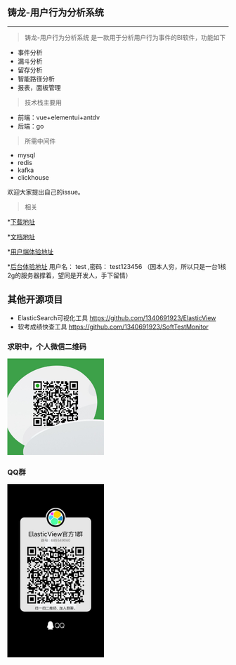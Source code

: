   

  
 ## 铸龙-用户行为分析系统
-----------
> 铸龙-用户行为分析系统 是一款用于分析用户行为事件的BI软件，功能如下
 * 事件分析
 * 漏斗分析
 * 留存分析
 * 智能路径分析
 * 报表，面板管理

> 技术栈主要用
 * 前端：vue+elementui+antdv
 * 后端：go
 
> 所需中间件
 * mysql
 * redis
 * kafka
 * clickhouse

欢迎大家提出自己的issue。


> 相关

 *[下载地址]( https://gitee.com/cynthia520/xwl_bi/releases/v1.0.0 ) 
 
 *[文档地址]( https://www.yuque.com/jianghurenchenggolang/oehqme/hen7qy ) 

 *[用户端体验地址]( http://www.ycvod.net ) 
 
 *[后台体验地址]( http://110.42.167.155:8090/#/dashboard ) 用户名： test ,密码： test123456 （因本人穷，所以只是一台1核2g的服务器撑着，望同是开发人，手下留情）

## 其他开源项目
* ElasticSearch可视化工具     https://github.com/1340691923/ElasticView
* 软考成绩快查工具        https://github.com/1340691923/SoftTestMonitor

### 求职中，个人微信二维码

<!-- ![image](https://gitee.com/cynthia520/elastic-view/raw/main/static/show_img/weixin.jpg)   -->
<img src="https://raw.githubusercontent.com/1340691923/ElasticView/main/resources/show_img/weixin.jpg" style="width: 220px"> 


### QQ群

<img src="https://raw.githubusercontent.com/1340691923/ElasticView/main/resources/show_img/qq_group.jpg" style="width: 220px">
 

